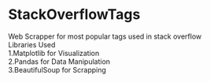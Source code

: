 # StackOverflowTags
Web Scrapper for most popular tags used in stack overflow<br/>
Libraries Used<br/>
1.Matplotlib for Visualization<br/>
2.Pandas for Data Manipulation<br/>
3.BeautifulSoup for Scrapping
